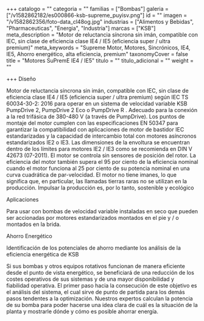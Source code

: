 +++
catalogo = ""
categoria = ""
familias = ["Bombas"]
galeria = ["/v1582862182/es000866-ksb-supreme_puyisv.png"]
id = ""
imagen = "/v1582862356/foto-data_cl48og.jpg"
industrias = ["Alimentos y Bebidas", "Pharmaceuticas", "Energia", "Industria"]
marcas = ["KSB"]
meta_description = "Motor de reluctancia síncrona sin imán, compatible con IEC, sin clase de eficiencia clase IE4 / IE5 (eficiencia super / ultra premium)"
meta_keywords = "Supreme Motor, Motores, Sincrónicos, IE4, IE5, Ahorro energético, alta eficiencia, premium"
taxonomyCover = false
title = "Motores SuPremE IE4 / IE5"
titulo = ""
titulo_adicional = ""
weight = ""

+++
Diseño

Motor de reluctancia síncrona sin imán, compatible con IEC, sin clase de eficiencia clase IE4 / IE5 (eficiencia super / ultra premium) según IEC TS 60034-30-2: 2016 para operar en un sistema de velocidad variable KSB PumpDrive 2, PumpDrive 2 Eco o PumpDrive R . Adecuado para la conexión a la red trifásica de 380-480 V (a través de PumpDrive). Los puntos de montaje del motor cumplen con las especificaciones EN 50347 para garantizar la compatibilidad con aplicaciones de motor de bastidor IEC estandarizadas y la capacidad de intercambio total con motores asíncronos estandarizados IE2 o IE3. Las dimensiones de la envoltura se encuentran dentro de los límites para motores IE2 / IE3 como se recomienda en DIN V 42673 (07-2011). El motor se controla sin sensores de posición del rotor. La eficiencia del motor también supera el 95 por ciento de la eficiencia nominal cuando el motor funciona al 25 por ciento de su potencia nominal en una curva cuadrática de par-velocidad. El motor no tiene imanes, lo que significa que, en particular, las llamadas tierras raras no se utilizan en la producción. Impulsar la producción es, por lo tanto, sostenible y ecológico

Aplicaciones 

Para usar con bombas de velocidad variable instaladas en seco que pueden ser accionadas por motores estandarizados montados en el pie y / o montados en la brida.

Ahorro Energético

Identificación de los potenciales de ahorro mediante los análisis de la eficiencia energética de KSB

Si sus bombas y otros equipos rotativos funcionan de manera eficiente desde el punto de vista energético, se beneficiará de una reducción de los costes operativos de sus sistemas y de una mayor disponibilidad y fiabilidad operativa. El primer paso hacia la consecución de este objetivo es el análisis del sistema, el cual sirve de punto de partida para los demás pasos tendentes a la optimización. Nuestros expertos calculan la potencia de su bomba para poder hacerse una idea clara de cuál es la situación de la planta y mostrarle dónde y cómo es posible ahorrar energía.